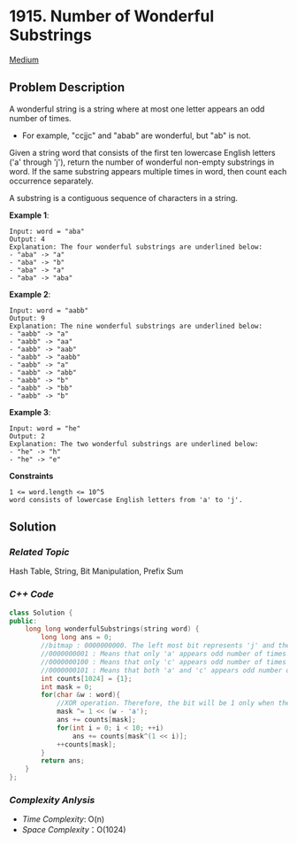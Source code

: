 # 1915. Number of Wonderful Substrings
[Medium](https://leetcode.com/problems/number-of-wonderful-substrings/description/)

## Problem Description

A wonderful string is a string where at most one letter appears an odd number of times.

  - For example, "ccjjc" and "abab" are wonderful, but "ab" is not.

Given a string word that consists of the first ten lowercase English letters ('a' through 'j'), return the number of wonderful non-empty substrings in word. If the same substring appears multiple times in word, then count each occurrence separately.

A substring is a contiguous sequence of characters in a string.


**Example 1**:
```
Input: word = "aba"
Output: 4
Explanation: The four wonderful substrings are underlined below:
- "aba" -> "a"
- "aba" -> "b"
- "aba" -> "a"
- "aba" -> "aba"
```
**Example 2**:
```
Input: word = "aabb"
Output: 9
Explanation: The nine wonderful substrings are underlined below:
- "aabb" -> "a"
- "aabb" -> "aa"
- "aabb" -> "aab"
- "aabb" -> "aabb"
- "aabb" -> "a"
- "aabb" -> "abb"
- "aabb" -> "b"
- "aabb" -> "bb"
- "aabb" -> "b"
```
**Example 3**:
```
Input: word = "he"
Output: 2
Explanation: The two wonderful substrings are underlined below:
- "he" -> "h"
- "he" -> "e"
```

**Constraints**
```
1 <= word.length <= 10^5
word consists of lowercase English letters from 'a' to 'j'.
```

## Solution

### _Related Topic_
   Hash Table, String, Bit Manipulation, Prefix Sum

### _C++ Code_
```cpp
class Solution {
public:
    long long wonderfulSubstrings(string word) {
        long long ans = 0;
        //bitmap : 0000000000. The left most bit represents 'j' and the right most bit represents 'a'
        //0000000001 : Means that only 'a' appears odd number of times
        //0000000100 : Means that only 'c' appears odd number of times
        //0000000101 : Means that both 'a' and 'c' appears odd number of times
        int counts[1024] = {1};
        int mask = 0;
        for(char &w : word){
            //XOR operation. Therefore, the bit will be 1 only when the character appears odd times
            mask ^= 1 << (w - 'a');
            ans += counts[mask];
            for(int i = 0; i < 10; ++i)
                ans += counts[mask^(1 << i)];
            ++counts[mask];
        }
        return ans;
    }
};

```

### _Complexity Anlysis_
- _Time Complexity_: O(n)
- _Space Complexity_：O(1024)
